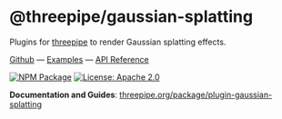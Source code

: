 # @threepipe/gaussian-splatting

Plugins for [threepipe](https://threepipe.org/) to render Gaussian splatting effects.

[Github](https://github.com/repalash/threepipe/tree/dev/plugins/gaussian-splatting) &mdash;
[Examples](https://threepipe.org/examples/?q=splat#splat-load/) &mdash;
[API Reference](https://threepipe.org/docs/)

[![NPM Package](https://img.shields.io/npm/v/@threepipe/plugin-gaussian-splatting.svg)](https://www.npmjs.com/package/@threepipe/plugin-gaussian-splatting)
[![License: Apache 2.0](https://img.shields.io/badge/License-Apache%202.0-green.svg)](https://opensource.org/license/apache-2-0/)

**Documentation and Guides**: [threepipe.org/package/plugin-gaussian-splatting](https://threepipe.org/package/plugin-gaussian-splatting.html)
